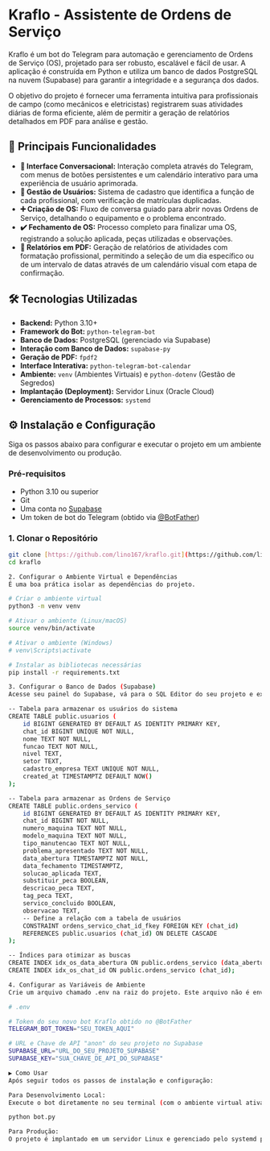 # Kraflo - Assistente de Ordens de Serviço

Kraflo é um bot do Telegram para automação e gerenciamento de Ordens de Serviço (OS), projetado para ser robusto, escalável e fácil de usar. A aplicação é construída em Python e utiliza um banco de dados PostgreSQL na nuvem (Supabase) para garantir a integridade e a segurança dos dados.

O objetivo do projeto é fornecer uma ferramenta intuitiva para profissionais de campo (como mecânicos e eletricistas) registrarem suas atividades diárias de forma eficiente, além de permitir a geração de relatórios detalhados em PDF para análise e gestão.

## 🚀 Principais Funcionalidades

-   **🤖 Interface Conversacional:** Interação completa através do Telegram, com menus de botões persistentes e um calendário interativo para uma experiência de usuário aprimorada.
-   **👤 Gestão de Usuários:** Sistema de cadastro que identifica a função de cada profissional, com verificação de matrículas duplicadas.
-   **➕ Criação de OS:** Fluxo de conversa guiado para abrir novas Ordens de Serviço, detalhando o equipamento e o problema encontrado.
-   **✔️ Fechamento de OS:** Processo completo para finalizar uma OS, registrando a solução aplicada, peças utilizadas e observações.
-   **📄 Relatórios em PDF:** Geração de relatórios de atividades com formatação profissional, permitindo a seleção de um dia específico ou de um intervalo de datas através de um calendário visual com etapa de confirmação.

## 🛠️ Tecnologias Utilizadas

-   **Backend:** Python 3.10+
-   **Framework do Bot:** `python-telegram-bot`
-   **Banco de Dados:** PostgreSQL (gerenciado via Supabase)
-   **Interação com Banco de Dados:** `supabase-py`
-   **Geração de PDF:** `fpdf2`
-   **Interface Interativa:** `python-telegram-bot-calendar`
-   **Ambiente:** `venv` (Ambientes Virtuais) e `python-dotenv` (Gestão de Segredos)
-   **Implantação (Deployment):** Servidor Linux (Oracle Cloud)
-   **Gerenciamento de Processos:** `systemd`

## ⚙️ Instalação e Configuração

Siga os passos abaixo para configurar e executar o projeto em um ambiente de desenvolvimento ou produção.

### Pré-requisitos

-   Python 3.10 ou superior
-   Git
-   Uma conta no [Supabase](https://supabase.com)
-   Um token de bot do Telegram (obtido via [@BotFather](https://t.me/BotFather))

### 1. Clonar o Repositório

```sh
git clone [https://github.com/lino167/kraflo.git](https://github.com/lino167/kraflo.git)
cd kraflo

2. Configurar o Ambiente Virtual e Dependências
É uma boa prática isolar as dependências do projeto.

# Criar o ambiente virtual
python3 -m venv venv

# Ativar o ambiente (Linux/macOS)
source venv/bin/activate

# Ativar o ambiente (Windows)
# venv\Scripts\activate

# Instalar as bibliotecas necessárias
pip install -r requirements.txt

3. Configurar o Banco de Dados (Supabase)
Acesse seu painel do Supabase, vá para o SQL Editor do seu projeto e execute o script abaixo para criar as tabelas.

-- Tabela para armazenar os usuários do sistema
CREATE TABLE public.usuarios (
    id BIGINT GENERATED BY DEFAULT AS IDENTITY PRIMARY KEY,
    chat_id BIGINT UNIQUE NOT NULL,
    nome TEXT NOT NULL,
    funcao TEXT NOT NULL,
    nivel TEXT,
    setor TEXT,
    cadastro_empresa TEXT UNIQUE NOT NULL,
    created_at TIMESTAMPTZ DEFAULT NOW()
);

-- Tabela para armazenar as Ordens de Serviço
CREATE TABLE public.ordens_servico (
    id BIGINT GENERATED BY DEFAULT AS IDENTITY PRIMARY KEY,
    chat_id BIGINT NOT NULL,
    numero_maquina TEXT NOT NULL,
    modelo_maquina TEXT NOT NULL,
    tipo_manutencao TEXT NOT NULL,
    problema_apresentado TEXT NOT NULL,
    data_abertura TIMESTAMPTZ NOT NULL,
    data_fechamento TIMESTAMPTZ,
    solucao_aplicada TEXT,
    substituir_peca BOOLEAN,
    descricao_peca TEXT,
    tag_peca TEXT,
    servico_concluido BOOLEAN,
    observacao TEXT,
    -- Define a relação com a tabela de usuários
    CONSTRAINT ordens_servico_chat_id_fkey FOREIGN KEY (chat_id)
    REFERENCES public.usuarios (chat_id) ON DELETE CASCADE
);

-- Índices para otimizar as buscas
CREATE INDEX idx_os_data_abertura ON public.ordens_servico (data_abertura);
CREATE INDEX idx_os_chat_id ON public.ordens_servico (chat_id);

4. Configurar as Variáveis de Ambiente
Crie um arquivo chamado .env na raiz do projeto. Este arquivo não é enviado para o GitHub e guarda suas chaves secretas.

# .env

# Token do seu novo bot Kraflo obtido no @BotFather
TELEGRAM_BOT_TOKEN="SEU_TOKEN_AQUI"

# URL e Chave de API "anon" do seu projeto no Supabase
SUPABASE_URL="URL_DO_SEU_PROJETO_SUPABASE"
SUPABASE_KEY="SUA_CHAVE_DE_API_DO_SUPABASE"

▶️ Como Usar
Após seguir todos os passos de instalação e configuração:

Para Desenvolvimento Local:
Execute o bot diretamente no seu terminal (com o ambiente virtual ativado).

python bot.py

Para Produção:
O projeto é implantado em um servidor Linux e gerenciado pelo systemd para garantir a execução contínua (24/7). Para mais detalhes sobre o processo de implantação, consulte o commit relacionado à configuração do serviço systemd.
